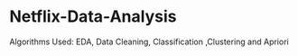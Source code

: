 # Netflix-Data-Analysis
Algorithms Used: EDA, Data Cleaning, Classification ,Clustering and Apriori
